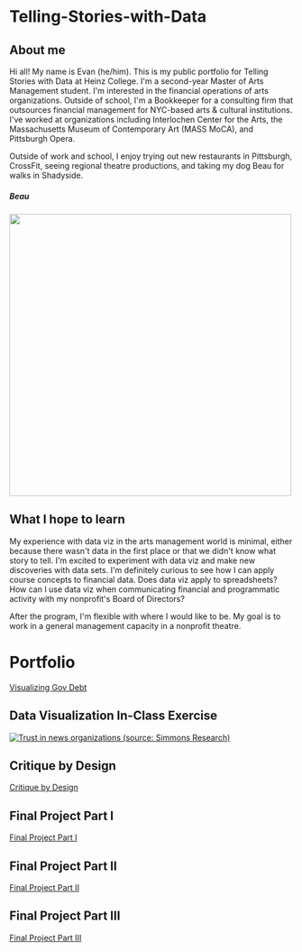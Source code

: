 # Telling-Stories-with-Data

## About me
Hi all! My name is Evan (he/him). This is my public portfolio for Telling Stories with Data at Heinz College. I'm a second-year Master of Arts Management student. I'm interested in the financial operations of arts organizations. Outside of school, I'm a Bookkeeper for a consulting firm that outsources financial management for NYC-based arts & cultural institutions. I've worked at organizations including Interlochen Center for the Arts, the Massachusetts Museum of Contemporary Art (MASS MoCA), and Pittsburgh Opera. 

Outside of work and school, I enjoy trying out new restaurants in Pittsburgh, CrossFit, seeing regional theatre productions, and taking my dog Beau for walks in Shadyside. 

##### Beau
<img src="https://user-images.githubusercontent.com/112351182/188321833-2c671f4e-6369-4145-9e0d-8495ed8ee378.jpeg" width="500">

## What I hope to learn
My experience with data viz in the arts management world is minimal, either because there wasn't data in the first place or that we didn't know what story to tell. I'm excited to experiment with data viz and make new discoveries with data sets. I'm definitely curious to see how I can apply course concepts to financial data. Does data viz apply to spreadsheets? How can I use data viz when communicating financial and programmatic activity with my nonprofit's Board of Directors?

After the program, I'm flexible with where I would like to be. My goal is to work in a general management capacity in a nonprofit theatre. 

# Portfolio

[Visualizing Gov Debt](VisualizingGovDebt.md)

## Data Visualization In-Class Exercise 

<div class='tableauPlaceholder' id='viz1663075574979' style='position: relative'><noscript><a href='#'><img alt='Trust in news organizations (source: Simmons Research) ' src='https:&#47;&#47;public.tableau.com&#47;static&#47;images&#47;Re&#47;RegionalSalesandProfitsTableauTutorial_16630755285340&#47;Sheet5&#47;1_rss.png' style='border: none' /></a></noscript><object class='tableauViz'  style='display:none;'><param name='host_url' value='https%3A%2F%2Fpublic.tableau.com%2F' /> <param name='embed_code_version' value='3' /> <param name='site_root' value='' /><param name='name' value='RegionalSalesandProfitsTableauTutorial_16630755285340&#47;Sheet5' /><param name='tabs' value='no' /><param name='toolbar' value='yes' /><param name='static_image' value='https:&#47;&#47;public.tableau.com&#47;static&#47;images&#47;Re&#47;RegionalSalesandProfitsTableauTutorial_16630755285340&#47;Sheet5&#47;1.png' /> <param name='animate_transition' value='yes' /><param name='display_static_image' value='yes' /><param name='display_spinner' value='yes' /><param name='display_overlay' value='yes' /><param name='display_count' value='yes' /><param name='language' value='en-US' /><param name='filter' value='publish=yes' /></object></div>                
<script type='text/javascript'>                   
  var divElement = document.getElementById('viz1663075574979');                
  var vizElement = divElement.getElementsByTagName('object')[0];                 
  vizElement.style.width='100%';vizElement.style.height=(divElement.offsetWidth*0.75)+'px';              
  var scriptElement = document.createElement('script');                
  scriptElement.src = 'https://public.tableau.com/javascripts/api/viz_v1.js';              
  vizElement.parentNode.insertBefore(scriptElement, vizElement);            
</script>

## Critique by Design
[Critique by Design](CritiquebyDesign.md)
## Final Project Part I
[Final Project Part I](final_project_Evan.md)
## Final Project Part II
[Final Project Part II](final_project_part_II.md)
## Final Project Part III
[Final Project Part III](final_project_part_III.md)
